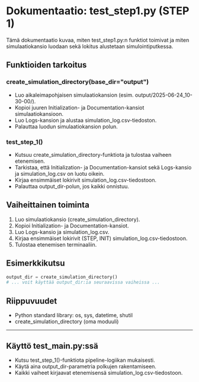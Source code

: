 # Dokumentaatio: test_step1.py (STEP 1)

Tämä dokumentaatio kuvaa, miten test_step1.py:n funktiot toimivat ja miten simulaatiokansio luodaan sekä lokitus alustetaan simulointiputkessa.

## Funktioiden tarkoitus

### create_simulation_directory(base_dir="output")
- Luo aikaleimapohjaisen simulaatiokansion (esim. output/2025-06-24_10-30-00/).
- Kopioi juuren Initialization- ja Documentation-kansiot simulaatiokansioon.
- Luo Logs-kansion ja alustaa simulation_log.csv-tiedoston.
- Palauttaa luodun simulaatiokansion polun.

### test_step_1()
- Kutsuu create_simulation_directory-funktiota ja tulostaa vaiheen etenemisen.
- Tarkistaa, että Initialization- ja Documentation-kansiot sekä Logs-kansio ja simulation_log.csv on luotu oikein.
- Kirjaa ensimmäiset lokirivit simulation_log.csv-tiedostoon.
- Palauttaa output_dir-polun, jos kaikki onnistuu.

## Vaiheittainen toiminta

1. Luo simulaatiokansio (create_simulation_directory).
2. Kopioi Initialization- ja Documentation-kansiot.
3. Luo Logs-kansio ja simulation_log.csv.
4. Kirjaa ensimmäiset lokirivit (STEP, INIT) simulation_log.csv-tiedostoon.
5. Tulostaa etenemisen terminaaliin.

## Esimerkkikutsu

```python
output_dir = create_simulation_directory()
# ... voit käyttää output_dir:ia seuraavissa vaiheissa ...
```

## Riippuvuudet
- Python standard library: os, sys, datetime, shutil
- create_simulation_directory (oma moduuli)

---

## Käyttö test_main.py:ssä

- Kutsu test_step_1()-funktiota pipeline-logiikan mukaisesti.
- Käytä aina output_dir-parametria polkujen rakentamiseen.
- Kaikki vaiheet kirjaavat etenemisensä simulation_log.csv-tiedostoon.
